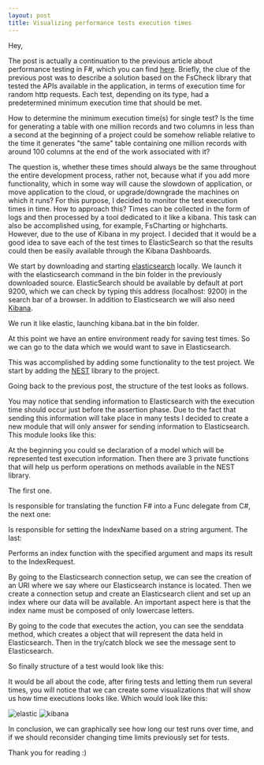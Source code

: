 ```yaml
---
layout: post
title: Visualizing performance tests execution times 
---
```


Hey,


The post is actually a continuation to the previous article about performance testing in F#, which you can find [here](https://mnie.github.io/2017-08-17-performanceTestsUsingFsCheck/). 
Briefly, the clue of the previous post was to describe a solution based on the FsCheck library that tested the APIs available in the application, in terms of execution time for random http requests. 
Each test, depending on its type, had a predetermined minimum execution time that should be met.

How to determine the minimum execution time(s) for single test? 
Is the time for generating a table with one million records and two columns in less than a second at the beginning of a project could be somehow reliable relative to the time it generates "the same" table containing one million records with around 100 columns at the end of the work associated with it?


The question is, whether these times should always be the same throughout the entire development process, rather not, because what if you add more functionality, which in some way will cause the slowdown of application, or move application to the cloud, or upgrade/downgrade the machines on which it runs? 
For this purpose, I decided to monitor the test execution times in time. How to approach this? Times can be collected in the form of logs and then processed by a tool dedicated to it like a kibana. This task can also be accomplished using, for example, FsCharting or highcharts. 
However, due to the use of Kibana in my project. I decided that it would be a good idea to save each of the test times to ElasticSearch so that the results could then be easily available through the Kibana Dashboards.


We start by downloading and starting [elasticsearch](https://www.elastic.co/downloads/elasticsearch) locally. 
We launch it with the elasticsearch command in the bin folder in the previously downloaded source. ElasticSearch should be available by default at port 9200, which we can check by typing this address (localhost: 9200) in the search bar of a browser.
In addition to Elasticsearch we will also need [Kibana](https://www.elastic.co/downloads/kibana).


We run it like elastic, launching kibana.bat in the bin folder.


At this point we have an entire environment ready for saving test times. So we can go to the data which we would want to save in Elasticsearch.

This was accomplished by adding some functionality to the test project.
We start by adding the [NEST](https://github.com/elastic/elasticsearch-net) library to the project.


Going back to the previous post, the structure of the test looks as follows.

<script src="https://gist.github.com/MNie/ce25b2879ea2c421deed17f978baabd1.js"></script>

You may notice that sending information to Elasticsearch with the execution time should occur just before the assertion phase.
Due to the fact that sending this information will take place in many tests I decided to create a new module that will only answer for sending information to Elasticsearch.
This module looks like this:

<script src="https://gist.github.com/MNie/1dbdc59c9aae5deb52e6ef642eeb52fc.js"></script>

At the beginning you could se declaration of a model which will be represented test execution information.
Then there are 3 private functions that will help us perform operations on methods available in the NEST library.


The first one.

<script src="https://gist.github.com/MNie/c8d6dff29654e204a1cbfb0e39f76439.js"></script>

Is responsible for translating the function F# into a Func delegate from C#, the next one:

<script src="https://gist.github.com/MNie/fd566feab0332b9ae4a770ee1158503a.js"></script>

Is responsible for setting the IndexName based on a string argument. The last:

<script src="https://gist.github.com/MNie/d48465a099b124635e287c0b776ebcb5.js"></script>

Performs an index function with the specified argument and maps its result to the IndexRequest.


By going to the Elasticsearch connection setup, we can see the creation of an URI where we say where our Elasticsearch instance is located. 
Then we create a connection setup and create an Elasticsearch client and set up an index where our data will be available. 
An important aspect here is that the index name must be composed of only lowercase letters.


By going to the code that executes the action, you can see the senddata method, which creates a object that will represent the data held in Elasticsearch. 
Then in the try/catch block we see the message sent to Elasticsearch.


So finally structure of a test would look like this:

<script src="https://gist.github.com/MNie/dc4f7d784ba4ada032cd888bc4274ba1.js"></script>

It would be all about the code, after firing tests and letting them run several times, you will notice that we can create some visualizations that will show us how time executions looks like.
Which would look like this:

![elastic](https://mnie.github.com/img/1-11-2017VisualizingPerformance/2.png)
![kibana](https://mnie.github.com/img/1-11-2017VisualizingPerformance/1.png)

In conclusion, we can graphically see how long our test runs over time, and if we should reconsider changing time limits previously set for tests.

Thank you for reading :)
